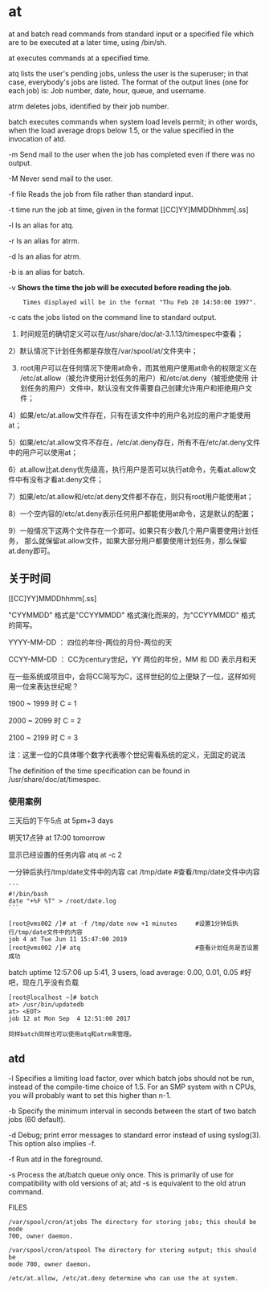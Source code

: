 
# at

at and batch read commands from standard input or a specified file which are to
be executed at a later time, using /bin/sh.

at      executes commands at a specified time.

atq     lists  the user's pending jobs, unless the user is the superuser; in
that case, everybody's jobs are listed.  The format of the output lines (one
for each job) is: Job number, date, hour, queue, and username.

atrm    deletes jobs, identified by their job number.

batch   executes commands when system load levels permit; in other words, when
the load average drops below 1.5, or the value specified in the invocation of
atd.





-m      Send mail to the user when the job has completed even if there was no
output.

-M      Never send mail to the user.

-f      file Reads the job from file rather than standard input.

-t      time run the job at time, given in the format [[CC]YY]MMDDhhmm[.ss]

-l      Is an alias for atq.

-r      Is an alias for atrm.

-d      Is an alias for atrm.

-b      is an alias for batch.

-v      **Shows the time the job will be executed before reading the job.**

        Times displayed will be in the format "Thu Feb 20 14:50:00 1997".

-c     cats the jobs listed on the command line to standard output.



1) 时间规范的确切定义可以在/usr/share/doc/at-3.1.13/timespec中查看；

2）默认情况下计划任务都是存放在/var/spool/at/文件夹中；

3) root用户可以在任何情况下使用at命令，而其他用户使用at命令的权限定义在
    /etc/at.allow（被允许使用计划任务的用户）和/etc/at.deny（被拒绝使用
    计划任务的用户）文件中，默认没有文件需要自己创建允许用户和拒绝用户文件；

4）如果/etc/at.allow文件存在，只有在该文件中的用户名对应的用户才能使用at；

5）如果/etc/at.allow文件不存在，/etc/at.deny存在，所有不在/etc/at.deny文件中的用户可以使用at；

6）at.allow比at.deny优先级高，执行用户是否可以执行at命令，先看at.allow文件中有没有才看at.deny文件；

7）如果/etc/at.allow和/etc/at.deny文件都不存在，则只有root用户能使用at；

8）一个空内容的/etc/at.deny表示任何用户都能使用at命令，这是默认的配置；

9）一般情况下这两个文件存在一个即可。如果只有少数几个用户需要使用计划任务，
    那么就保留at.allow文件，如果大部分用户都要使用计划任务，那么保留at.deny即可。



## 关于时间

[[CC]YY]MMDDhhmm[.ss]

"CYYMMDD" 格式是"CCYYMMDD" 格式演化而来的，为"CCYYMMDD" 格式的简写。

YYYY-MM-DD ： 四位的年份-两位的月份-两位的天

CCYY-MM-DD ： CC为century世纪，YY 两位的年份，MM 和 DD 表示月和天

在一些系统或项目中，会将CC简写为C，这样世纪的位上便缺了一位，这样如何用一位来表达世纪呢？

1900 ~ 1999 时 C = 1

2000 ~ 2099 时 C = 2

2100 ~ 2199 时 C = 3

注：这里一位的C具体哪个数字代表哪个世纪需看系统的定义，无固定的说法




The definition of the time specification can be found in
/usr/share/doc/at/timespec.



### 使用案例

三天后的下午5点
    at 5pm+3 days

明天17点钟
    at 17:00 tomorrow

显示已经设置的任务内容
    atq
    at -c 2

一分钟后执行/tmp/date文件中的内容
    cat /tmp/date                                       #查看/tmp/date文件中内容

    ```
    #!/bin/bash
    date "+%F %T" > /root/date.log
    ```

    [root@vms002 /]# at -f /tmp/date now +1 minutes     #设置1分钟后执行/tmp/date文件中的内容
    job 4 at Tue Jun 11 15:47:00 2019
    [root@vms002 /]# atq                                #查看计划任务是否设置成功


batch
    uptime
    12:57:06 up  5:41,  3 users,  load average: 0.00, 0.01, 0.05  #好吧，现在几乎没有负载

    [root@localhost ~]# batch 
    at> /usr/bin/updatedb
    at> <EOT>
    job 12 at Mon Sep  4 12:51:00 2017

    同样batch同样也可以使用atq和atrm来管理。




## atd

-l      Specifies a limiting load factor, over which batch jobs should not be
run, instead of the compile-time choice of 1.5.  For an SMP system with n CPUs,
you will probably want to set this higher than n-1.

-b      Specify the minimum interval in seconds between the start of two batch
jobs (60 default).

-d      Debug; print error messages to standard error instead of using
syslog(3).  This option also implies -f.

-f      Run atd in the foreground.

-s      Process the at/batch queue only once.  This is primarily of use for
compatibility with old versions of at; atd -s is equivalent to the old atrun
command.

FILES

    /var/spool/cron/atjobs The directory for storing jobs; this should be mode
    700, owner daemon.

    /var/spool/cron/atspool The directory for storing output; this should be
    mode 700, owner daemon.

    /etc/at.allow, /etc/at.deny determine who can use the at system.

